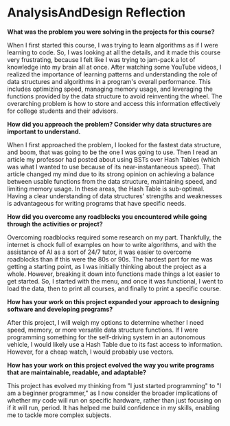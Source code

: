 # AnalysisAndDesign Reflection

**What was the problem you were solving in the projects for this course?**

When I first started this course, I was trying to learn algorithms as if I were learning to code. So, I was looking at all the details, and it made this course very frustrating, because I felt like I was trying to jam-pack a lot of knowledge into my brain all at once. After watching some YouTube videos, I realized the importance of learning patterns and understanding the role of data structures and algorithms in a program's overall performance. This includes optimizing speed, managing memory usage, and leveraging the functions provided by the data structure to avoid reinventing the wheel. The overarching problem is how to store and access this information effectively for college students and their advisors.

**How did you approach the problem? Consider why data structures are important to understand.**

When I first approached the problem, I looked for the fastest data structure, and boom, that was going to be the one I was going to use. Then I read an article my professor had posted about using BSTs over Hash Tables (which was what I wanted to use because of its near-instantaneous speed). That article changed my mind due to its strong opinion on achieving a balance between usable functions from the data structure, maintaining speed, and limiting memory usage. In these areas, the Hash Table is sub-optimal. Having a clear understanding of data structures' strengths and weaknesses is advantageous for writing programs that have specific needs.

**How did you overcome any roadblocks you encountered while going through the activities or project?**

Overcoming roadblocks required some research on my part. Thankfully, the internet is chock full of examples on how to write algorithms, and with the assistance of AI as a sort of 24/7 tutor, it was easier to overcome roadblocks than if this were the 80s or 90s. The hardest part for me was getting a starting point, as I was initially thinking about the project as a whole. However, breaking it down into functions made things a lot easier to get started. So, I started with the menu, and once it was functional, I went to load the data, then to print all courses, and finally to print a specific course.

**How has your work on this project expanded your approach to designing software and developing programs?**

After this project, I will weigh my options to determine whether I need speed, memory, or more versatile data structure functions. If I were programming something for the self-driving system in an autonomous vehicle, I would likely use a Hash Table due to its fast access to information. However, for a cheap watch, I would probably use vectors. 

**How has your work on this project evolved the way you write programs that are maintainable, readable, and adaptable?**

This project has evolved my thinking from "I just started programming" to "I am a beginner programmer," as I now consider the broader implications of whether my code will run on specific hardware, rather than just focusing on if it will run, period. It has helped me build confidence in my skills, enabling me to tackle more complex subjects.
